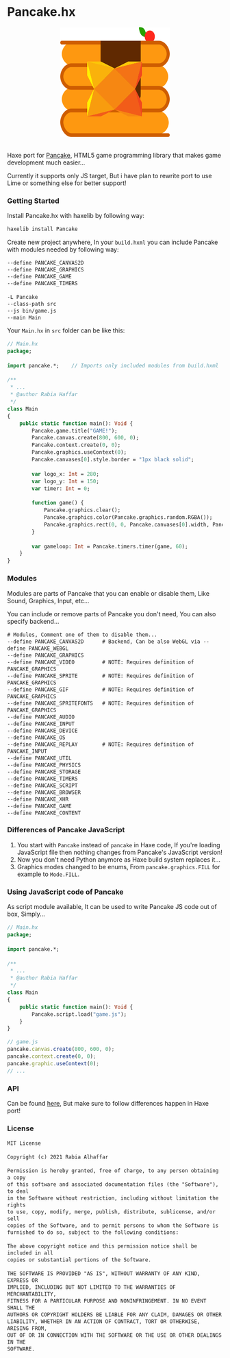 # Pancake.hx

<div align="center">
	<img src="Pancake.hx.png" width="256" height="256"><br>
</div><br>

Haxe port for [Pancake](https://github.com/Rabios/Pancake), HTML5 game programming library that makes game development much easier...

Currently it supports only JS target, But i have plan to rewrite port to use Lime or something else for better support!

### Getting Started

Install Pancake.hx with haxelib by following way:

```hx
haxelib install Pancake
```

Create new project anywhere, In your `build.hxml` you can include Pancake with modules needed by following way:

```
--define PANCAKE_CANVAS2D
--define PANCAKE_GRAPHICS
--define PANCAKE_GAME
--define PANCAKE_TIMERS

-L Pancake
--class-path src
--js bin/game.js
--main Main
```

Your `Main.hx` in `src` folder can be like this:

```hx
// Main.hx
package;

import pancake.*;    // Imports only included modules from build.hxml

/**
 * ...
 * @author Rabia Haffar
 */
class Main 
{
    public static function main(): Void {    
        Pancake.game.title("GAME!");
        Pancake.canvas.create(800, 600, 0);
        Pancake.context.create(0, 0);
        Pancake.graphics.useContext(0);
        Pancake.canvases[0].style.border = "1px black solid";
        
        var logo_x: Int = 280;
        var logo_y: Int = 150;
        var timer: Int = 0;
        
        function game() {
            Pancake.graphics.clear();
            Pancake.graphics.color(Pancake.graphics.random.RGBA());
            Pancake.graphics.rect(0, 0, Pancake.canvases[0].width, Pancake.canvases[0].height);
        }
        
        var gameloop: Int = Pancake.timers.timer(game, 60);
    }
}
```

### Modules

Modules are parts of Pancake that you can enable or disable them, Like Sound, Graphics, Input, etc...

You can include or remove parts of Pancake you don't need, You can also specify backend...

```
# Modules, Comment one of them to disable them...
--define PANCAKE_CANVAS2D      # Backend, Can be also WebGL via --define PANCAKE_WEBGL
--define PANCAKE_GRAPHICS
--define PANCAKE_VIDEO         # NOTE: Requires definition of PANCAKE_GRAPHICS
--define PANCAKE_SPRITE        # NOTE: Requires definition of PANCAKE_GRAPHICS
--define PANCAKE_GIF           # NOTE: Requires definition of PANCAKE_GRAPHICS
--define PANCAKE_SPRITEFONTS   # NOTE: Requires definition of PANCAKE_GRAPHICS
--define PANCAKE_AUDIO
--define PANCAKE_INPUT
--define PANCAKE_DEVICE
--define PANCAKE_OS
--define PANCAKE_REPLAY        # NOTE: Requires definition of PANCAKE_INPUT
--define PANCAKE_UTIL
--define PANCAKE_PHYSICS
--define PANCAKE_STORAGE
--define PANCAKE_TIMERS
--define PANCAKE_SCRIPT
--define PANCAKE_BROWSER
--define PANCAKE_XHR
--define PANCAKE_GAME
--define PANCAKE_CONTENT
```

### Differences of Pancake JavaScript

1. You start with `Pancake` instead of `pancake` in Haxe code, If you're loading JavaScript file then nothing changes from Pancake's JavaScript version!
2. Now you don't need Python anymore as Haxe build system replaces it...
3. Graphics modes changed to be enums, From `pancake.graphics.FILL` for example to `Mode.FILL`.

### Using JavaScript code of Pancake

As script module available, It can be used to write Pancake JS code out of box, Simply...

```hx
// Main.hx
package;

import pancake.*;

/**
 * ...
 * @author Rabia Haffar
 */
class Main 
{
    public static function main(): Void {
        Pancake.script.load("game.js");
    }
}
```

```js
// game.js
pancake.canvas.create(800, 600, 0);
pancake.context.create(0, 0);
pancake.graphic.useContext(0);
// ...
```

### API

Can be found [here](https://github.com/Rabios/Pancake/blob/master/api.md), But make sure to follow differences happen in Haxe port!

### License

```
MIT License

Copyright (c) 2021 Rabia Alhaffar

Permission is hereby granted, free of charge, to any person obtaining a copy
of this software and associated documentation files (the "Software"), to deal
in the Software without restriction, including without limitation the rights
to use, copy, modify, merge, publish, distribute, sublicense, and/or sell
copies of the Software, and to permit persons to whom the Software is
furnished to do so, subject to the following conditions:

The above copyright notice and this permission notice shall be included in all
copies or substantial portions of the Software.

THE SOFTWARE IS PROVIDED "AS IS", WITHOUT WARRANTY OF ANY KIND, EXPRESS OR
IMPLIED, INCLUDING BUT NOT LIMITED TO THE WARRANTIES OF MERCHANTABILITY,
FITNESS FOR A PARTICULAR PURPOSE AND NONINFRINGEMENT. IN NO EVENT SHALL THE
AUTHORS OR COPYRIGHT HOLDERS BE LIABLE FOR ANY CLAIM, DAMAGES OR OTHER
LIABILITY, WHETHER IN AN ACTION OF CONTRACT, TORT OR OTHERWISE, ARISING FROM,
OUT OF OR IN CONNECTION WITH THE SOFTWARE OR THE USE OR OTHER DEALINGS IN THE
SOFTWARE.
```

